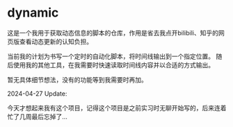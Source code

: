 # dynamic

这是一个我用于获取动态信息的脚本的仓库，作用是省去我点开bilibili、知乎的网页版查看动态更新的认知负担。

当前我的计划为书写一个定时的自动化脚本，将时间线输出到一个指定位置。
随后使用我的其他工具，在我需要时快速读取时间线内容并以合适的方式输出。

暂无具体细节想法，没有的功能等到我需要时再加。


2024-04-27 Update:

今天才想起来我有这个项目，记得这个项目是之前实习时无聊开始写的，后来连着忙了几周最后忘掉了...
